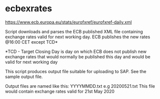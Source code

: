 # ecbexrates
 https://www.ecb.europa.eu/stats/eurofxref/eurofxref-daily.xml
 
 Script downloads and parses the ECB published XML file containing exchange rates valid for next working day.
 ECB publishes the new rates @16:00 CET except TCD*
 
 *TCD - Target Closing Day is day on which ECB does not publish new exchange rates that would normally be published this day and
 would be valid for next working day
 

 This script produces output file suitable for uploading to SAP. See the sample output file.
 
 Output files are named like this: YYYYMMDD.txt e.g 20200521.txt
 This file would contain exchange rates valid for 21st May 2020
